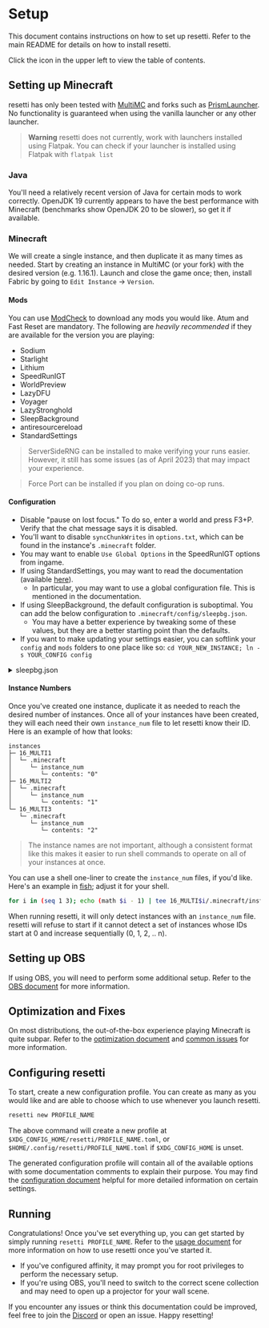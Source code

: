# Setup

This document contains instructions on how to set up resetti. Refer to the main
README for details on how to install resetti.

Click the icon in the upper left to view the table of contents.

## Setting up Minecraft

resetti has only been tested with [MultiMC](https://multimc.org) and forks such
as [PrismLauncher](https://prismlauncher.org). No functionality is guaranteed
when using the vanilla launcher or any other launcher. 

> **Warning**
> resetti does not currently, work with launchers installed using Flatpak.
> You can check if your launcher is installed using Flatpak with `flatpak list`

### Java

You'll need a relatively recent version of Java for certain mods to work
correctly. OpenJDK 19 currently appears to have the best performance with
Minecraft (benchmarks show OpenJDK 20 to be slower), so get it if available.

### Minecraft

We will create a single instance, and then duplicate it as many times as
needed. Start by creating an instance in MultiMC (or your fork) with the desired
version (e.g. 1.16.1). Launch and close the game once; then, install Fabric by
going to `Edit Instance` -> `Version`.

#### Mods

You can use [ModCheck](https://github.com/RedLime/ModCheck) to download any
mods you would like. Atum and Fast Reset are mandatory. The following are
*heavily recommended* if they are available for the version you are playing:

- Sodium
- Starlight
- Lithium
- SpeedRunIGT
- WorldPreview
- LazyDFU
- Voyager
- LazyStronghold
- SleepBackground
- antiresourcereload
- StandardSettings

> ServerSideRNG can be installed to make verifying your runs easier. However,
> it still has some issues (as of April 2023) that may impact your experience.

> Force Port can be installed if you plan on doing co-op runs.

#### Configuration

- Disable "pause on lost focus." To do so, enter a world and press F3+P. Verify
  that the chat message says it is disabled.
- You'll want to disable `syncChunkWrites` in `options.txt`, which can be found in
  the instance's `.minecraft` folder.
- You may want to enable `Use Global Options` in the SpeedRunIGT options from
  ingame.
- If using StandardSettings, you may want to read the documentation (available [here](https://github.com/KingContaria/StandardSettings#standardsettings)).
  - In particular, you may want to use a global configuration file. This is
    mentioned in the documentation.
- If using SleepBackground, the default configuration is suboptimal. You can add
  the below configuration to `.minecraft/config/sleepbg.json`.
  - You may have a better experience by tweaking some of these values, but they
    are a better starting point than the defaults.
- If you want to make updating your settings easier, you can softlink your `config` 
  and `mods` folders to one place like so: `cd YOUR_NEW_INSTANCE; ln -s YOUR_CONFIG config`

<details>

<summary>sleepbg.json</summary>

```json
{
  "world_preview": {
    "_description": "config for world preview, every time (loading_screen) is rendered (render_times) times, will be render a preview. ex) if (loading_screen.fps_limit) is 30 and this value is 2, preview fps will be 15 (as 30 / 2).",
    "enable": true,
    "render_times": 1
  },
  "background": {
    "_description": "It works when instance is in the background after joined the world.",
    "enable": true,
    "fps_limit": 1
  },
  "world_setup": {
    "_description": "same with (background) config but for (max_ticks) ticks after the joined the world.",
    "enable": true,
    "fps_limit": 30,
    "max_ticks": 20
  },
  "log_interval": {
    "_description": "Changes how often the game prints the worldgen progress to the log file, may be useful for macros (minimum: 50ms, max/default: 500ms)",
    "enable": true,
    "log_interval": 500
  },
  "loading_screen": {
    "_description": "It works when instance is in the world loading screen. minimum (fps_limit) is 15.",
    "enable": true,
    "fps_limit": 30
  },
  "lock_instance": {
    "_description": "It works when instance is in the background with sleepbg.lock file is exist in user directory at every interval ticks. (for macros option)",
    "enable": true,
    "fps_limit": 1,
    "tick_interval": 10,
    "wp_render_times_enable": true,
    "wp_render_times": 10
  }
}
```
</details>

#### Instance Numbers

Once you've created one instance, duplicate it as needed to reach the desired
number of instances. Once all of your instances have been created, they will
each need their own `instance_num` file to let resetti know their ID. Here is
an example of how that looks:

```
instances
├─ 16_MULTI1
│  └─ .minecraft
│     └─ instance_num
│        └─ contents: "0"
├─ 16_MULTI2
│  └─ .minecraft
│     └─ instance_num
│        └─ contents: "1"
└─ 16_MULTI3
   └─ .minecraft
      └─ instance_num
         └─ contents: "2"
```

> The instance names are not important, although a consistent format like this
> makes it easier to run shell commands to operate on all of your instances at
> once.

You can use a shell one-liner to create the `instance_num` files, if you'd like.
Here's an example in [fish](https://fishshell.com); adjust it for your shell.

```sh
for i in (seq 1 3); echo (math $i - 1) | tee 16_MULTI$i/.minecraft/instance_num; end
```

When running resetti, it will only detect instances with an `instance_num`
file. resetti will refuse to start if it cannot detect a set of instances whose
IDs start at 0 and increase sequentially (0, 1, 2, .. n).

## Setting up OBS

If using OBS, you will need to perform some additional setup. Refer to the
[OBS document](https://github.com/woofdoggo/resetti/blob/main/doc/obs.md) for
more information.

## Optimization and Fixes

On most distributions, the out-of-the-box experience playing Minecraft is quite
subpar. Refer to the [optimization document](https://github.com/woofdoggo/resetti/blob/main/doc/optimization.md)
and [common issues](https://github.com/woofdoggo/resetti/blob/main/doc/common-issues.md)
for more information.

## Configuring resetti

To start, create a new configuration profile. You can create as many as you
would like and are able to choose which to use whenever you launch resetti.

```sh
resetti new PROFILE_NAME
```

The above command will create a new profile at `$XDG_CONFIG_HOME/resetti/PROFILE_NAME.toml`,
or `$HOME/.config/resetti/PROFILE_NAME.toml` if `$XDG_CONFIG_HOME` is unset.

The generated configuration profile will contain all of the available options
with some documentation comments to explain their purpose. You may find the
[configuration document](https://github.com/woofdoggo/resetti/blob/main/doc/configuration.md)
helpful for more detailed information on certain settings.

## Running

Congratulations! Once you've set everything up, you can get started by simply
running `resetti PROFILE_NAME`. Refer to the [usage document](https://github.com/woofdoggo/resetti/blob/main/doc/usage.md)
for more information on how to use resetti once you've started it.

- If you've configured affinity, it may prompt you for root privileges to
  perform the necessary setup.
- If you're using OBS, you'll need to switch to the correct scene collection
  and may need to open up a projector for your wall scene.

If you encounter any issues or think this documentation could be improved, feel
free to join the [Discord](https://discord.gg/fwZA2VJh7k) or open an issue.
Happy resetting!
